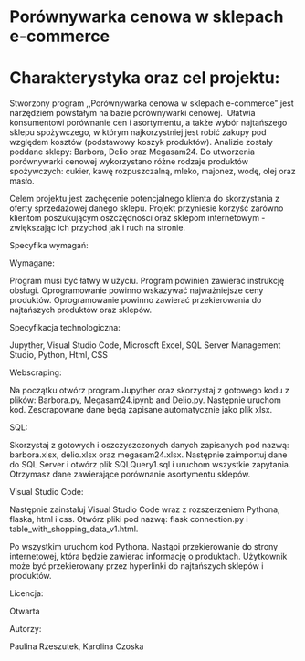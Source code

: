 # Porównywarka cenowa w sklepach e-commerce




# Charakterystyka oraz cel projektu:

Stworzony program ,,Porównywarka cenowa w sklepach e-commerce" jest narzędziem powstałym na bazie porównywarki cenowej.  Ułatwia konsumentowi porównanie cen i asortymentu, a także wybór najtańszego sklepu spożywczego, w którym najkorzystniej jest robić zakupy pod względem kosztów (podstawowy koszyk produktów). Analizie zostały poddane sklepy: Barbora, Delio oraz Megasam24. Do utworzenia porównywarki cenowej wykorzystano różne rodzaje produktów spożywczych: cukier, kawę rozpuszczalną, mleko, majonez, wodę, olej oraz masło.

Celem projektu jest zachęcenie potencjalnego klienta do skorzystania z oferty sprzedażowej danego sklepu. Projekt przyniesie korzyść zarówno klientom poszukującym oszczędności oraz sklepom internetowym - zwiększając ich przychód jak i ruch na stronie.


Specyfika wymagań:

Wymagane:

Program musi być łatwy w użyciu.
Program powinien zawierać instrukcję obsługi.
Oprogramowanie powinno wskazywać najważniejsze ceny produktów.
Oprogramowanie powinno zawierać przekierowania do najtańszych produktów oraz sklepów.


Specyfikacja technologiczna:

Jupyther, 
Visual Studio Code, 
Microsoft Excel, 
SQL Server Management Studio, 
Python, 
Html,
CSS



Webscraping:

Na początku otwórz program Jupyther oraz skorzystaj z gotowego kodu z plików: Barbora.py, Megasam24.ipynb and Delio.py. Następnie uruchom kod. Zescrapowane dane będą zapisane automatycznie jako plik xlsx.


SQL:

Skorzystaj z gotowych i oszczyszczonych danych zapisanych pod nazwą: barbora.xlsx, delio.xlsx oraz megasam24.xlsx. Następnie zaimportuj dane do SQL Server i otwórz plik SQLQuery1.sql i uruchom wszystkie zapytania. Otrzymasz dane zawierające porównanie asortymentu sklepów.

Visual Studio Code:

Następnie zainstaluj Visual Studio Code wraz z rozszerzeniem Pythona, flaska, html i css. Otwórz pliki pod nazwą: flask connection.py i table_with_shopping_data_v1.html.


Po wszystkim uruchom kod Pythona. Nastąpi przekierowanie do strony internetowej, która będzie zawierać informację o produktach. Użytkownik może być przekierowany przez hyperlinki do najtańszych sklepów i produktów.


Licencja:

Otwarta

Autorzy:

Paulina Rzeszutek,
Karolina Czoska
